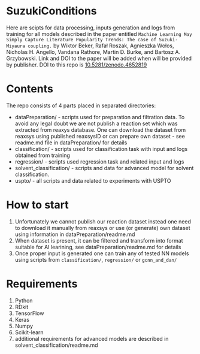# SuzukiConditions
Here are scipts for data processing, inputs generation and logs from training for all models described in the paper entitled 
`Machine Learning May Simply Capture Literature Popularity Trends: The case of Suzuki-Miyaura coupling.` by Wiktor Beker, Rafał Roszak, Agnieszka Wołos, 
Nicholas H. Angello, Vandana Rathore, Martin D. Burke, and Bartosz A. Grzybowski. Link and DOI to the paper will be added when will be provided by publisher.
DOI to this repo is [10.5281/zenodo.4652819](http://doi.org/10.5281/zenodo.4652819)

# Contents
The repo consists of 4 parts placed in separated directories:
- dataPreparation/ - scripts used for preparation and filtration data. To avoid any legal doubt we are not  publish a reaction set which was extracted 
from reaxys database. One can download the dataset from reaxsys using published reaxsysID or can prepare own dataset - see readme.md file in dataPreparation/ for details
- classification/ - scripts used for classification task with input and logs obtained from training
- regression/ - scripts used regression task and related input and logs
- solvent_classification/ - scripts and data for advanced model for solvent classification. 
- uspto/ - all scripts and data related to experiments with USPTO

# How to start
1. Unfortunately we cannot publish our reaction dataset instead one need to download it manually from reaxsys or use (or generate) own dataset using information in dataPreparation/readme.md
2. When dataset is present, it can be filtered and transform into format suitable for AI learining, see dataPreparation/readme.md for details
3. Once proper input is generated one can train any of tested NN models using scripts from  `classification/`, `regression/` or `gcnn_and_dan/`

# Requirements
1. Python
2. RDkit 
3. TensorFlow
4. Keras
5. Numpy
6. Scikit-learn
7. additional requirements for advanced models are described in solvent_classification/readme.md
